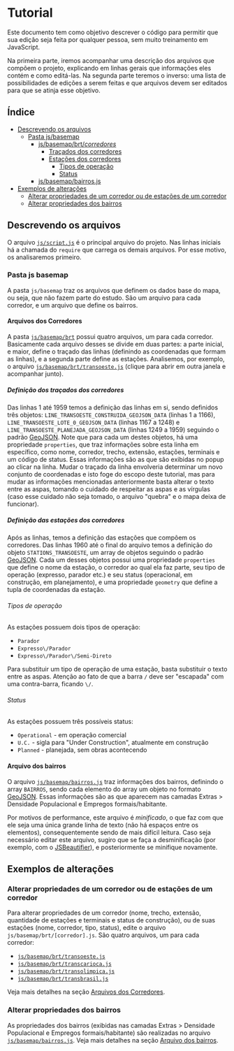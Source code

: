 Tutorial
==========

Este documento tem como objetivo descrever o código para permitir que sua edição seja feita por qualquer pessoa, sem muito treinamento em JavaScript.

Na primeira parte, iremos acompanhar uma descrição dos arquivos que compõem o projeto, explicando em linhas gerais que informações eles contém e como editá-las. Na segunda parte teremos o inverso: uma lista de possibilidades de edições a serem feitas e que arquivos devem ser editados para que se atinja esse objetivo.

Índice
------

  * [Descrevendo os arquivos](#descrevendo-os-arquivos)
    * [Pasta js/basemap](#pasta-js-basemap)
      * [js/basemap/brt/*corredores*](#arquivos-dos-corredores)
        * [Traçados dos corredores](#definição-dos-traçados-dos-corredores)
        * [Estações dos corredores](#definição-das-estações-dos-corredores)
          * [Tipos de operação](#tipos-de-operação)
          * [Status](#status)
      * [js/basemap/bairros.js](#arquivo-dos-bairros)
  * [Exemplos de alterações](#exemplos-de-alterações)
    * [Alterar propriedades de um corredor ou de estações de um corredor](#alterar-propriedades-de-um-corredor-ou-de-estações-de-um-corredor)
    * [Alterar propriedades dos bairros](#alterar-propriedades-dos-bairros)

## Descrevendo os arquivos

O arquivo [`js/script.js`](https://github.com/nighto/itdpbrtmap/blob/gh-pages/js/script.js) é o principal arquivo do projeto. Nas linhas iniciais há a chamada do `require` que carrega os demais arquivos. Por esse motivo, os analisaremos primeiro.

### Pasta js basemap

A pasta `js/basemap` traz os arquivos que definem os dados base do mapa, ou seja, que não fazem parte do estudo. São um arquivo para cada corredor, e um arquivo que define os bairros.

#### Arquivos dos Corredores

A pasta [`js/basemap/brt`](https://github.com/nighto/itdpbrtmap/tree/gh-pages/js/basemap/brt) possui quatro arquivos, um para cada corredor. Basicamente cada arquivo desses se divide em duas partes: a parte inicial, e maior, define o traçado das linhas (definindo as coordenadas que formam as linhas), e a segunda parte define as estações. Analisemos, por exemplo, o arquivo [`js/basemap/brt/transoeste.js`](https://github.com/nighto/itdpbrtmap/blob/gh-pages/js/basemap/brt/transoeste.js) (clique para abrir em outra janela e acompanhar junto).

##### Definição dos traçados dos corredores

Das linhas 1 até 1959 temos a definição das linhas em si, sendo definidos três objetos: `LINE_TRANSOESTE_CONSTRUIDA_GEOJSON_DATA` (linhas 1 a 1166), `LINE_TRANSOESTE_LOTE_0_GEOJSON_DATA` (linhas 1167 a 1248) e `LINE_TRANSOESTE_PLANEJADA_GEOJSON_DATA` (linhas 1249 a 1959) seguindo o padrão [GeoJSON](http://geojson.org/). Note que para cada um destes objetos, há uma propriedade `properties`, que traz informações sobre esta linha em específico, como nome, corredor, trecho, extensão, estações, terminais e um código de status. Essas informações são as que são exibidas no popup ao clicar na linha. Mudar o traçado da linha envolveria determinar um novo conjunto de coordenadas e isto foge do escopo deste tutorial, mas para mudar as informações mencionadas anteriormente basta alterar o texto entre as aspas, tomando o cuidado de respeitar as aspas e as vírgulas (caso esse cuidado não seja tomado, o arquivo "quebra" e o mapa deixa de funcionar).

##### Definição das estações dos corredores

Após as linhas, temos a definição das estações que compõem os corredores. Das linhas 1960 até o final do arquivo temos a definição do objeto `STATIONS_TRANSOESTE`, um array de objetos seguindo o padrão [GeoJSON](http://geojson.org/). Cada um desses objetos possui uma propriedade `properties` que define o nome da estação, o corredor ao qual ela faz parte, seu tipo de operação (expresso, parador etc.) e seu status (operacional, em construção, em planejamento), e uma propriedade `geometry` que define a tupla de coordenadas da estação.

###### Tipos de operação

As estações possuem dois tipos de operação:

* `Parador`
* `Expresso\/Parador`
* `Expresso\/Parador\/Semi-Direto`

Para substituir um tipo de operação de uma estação, basta substituir o texto entre as aspas. Atenção ao fato de que a barra `/` deve ser "escapada" com uma contra-barra, ficando `\/`.

###### Status

As estações possuem três possíveis status:

* `Operational` - em operação comercial
* `U.C.` - sigla para "Under Construction", atualmente em construção
* `Planned` - planejada, sem obras acontecendo

#### Arquivo dos bairros

O arquivo [`js/basemap/bairros.js`](https://github.com/nighto/itdpbrtmap/blob/gh-pages/js/basemap/bairros.js) traz informações dos bairros, definindo o array `BAIRROS`, sendo cada elemento do array um objeto no formato [GeoJSON](http://geojson.org/). Essas informações são as que aparecem nas camadas Extras > Densidade Populacional e Empregos formais/habitante.

Por motivos de performance, este arquivo é *minificado*, o que faz com que ele seja uma única grande linha de texto (não há espaços entre os elementos), consequentemente sendo de mais difícil leitura. Caso seja necessário editar este arquivo, sugiro que se faça a desminificação (por exemplo, com o [JSBeautifier](http://jsbeautifier.org/)), e posteriormente se minifique novamente.

## Exemplos de alterações

### Alterar propriedades de um corredor ou de estações de um corredor

Para alterar propriedades de um corredor (nome, trecho, extensão, quantidade de estações e terminais e status de construção), ou de suas estações (nome, corredor, tipo, status), edite o arquivo `js/basemap/brt/[corredor].js`. São quatro arquivos, um para cada corredor:

* [`js/basemap/brt/transoeste.js`](https://github.com/nighto/itdpbrtmap/blob/gh-pages/js/basemap/brt/transoeste.js)
* [`js/basemap/brt/transcarioca.js`](https://github.com/nighto/itdpbrtmap/blob/gh-pages/js/basemap/brt/transcarioca.js)
* [`js/basemap/brt/transolimpica.js`](https://github.com/nighto/itdpbrtmap/blob/gh-pages/js/basemap/brt/transolimpica.js)
* [`js/basemap/brt/transbrasil.js`](https://github.com/nighto/itdpbrtmap/blob/gh-pages/js/basemap/brt/transbrasil.js)

Veja mais detalhes na seção [Arquivos dos Corredores](#arquivos-dos-corredores).

### Alterar propriedades dos bairros

As propriedades dos bairros (exibidas nas camadas Extras > Densidade Populacional e Empregos formais/habitante) são realizadas no arquivo [`js/basemap/bairros.js`](https://github.com/nighto/itdpbrtmap/blob/gh-pages/js/basemap/bairros.js). Veja mais detalhes na seção [Arquivo dos bairros](#arquivo-dos-bairros).
